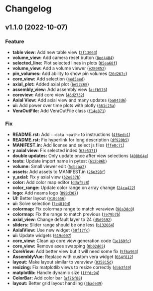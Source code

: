 # Changelog

<!--next-version-placeholder-->

## v1.1.0 (2022-10-07)
### Feature
* **table view:** Add new table view ([`2f13063`](https://github.com/Kitware/VERACore/commit/2f13063d2fdbd91d8cff18c686b0ba5e55e35d6e))
* **volume_view:** Add camera reset button ([`8ed4484`](https://github.com/Kitware/VERACore/commit/8ed4484f6bfd7ade90363d4262c744f64e8e6c5e))
* **selected_line:** Plot selected lines in plots ([`05ea68f`](https://github.com/Kitware/VERACore/commit/05ea68fc5652a32591bd521080fc68825477cda7))
* **volume_view:** Add a volume viewer ([`e280852`](https://github.com/Kitware/VERACore/commit/e280852180f098c38ed363c997b09dfa5b42cd8a))
* **pin_volumes:** Add ability to show pin volumes ([`20d267c`](https://github.com/Kitware/VERACore/commit/20d267cd982da274106eafdbc69ef96a22c2e8b5))
* **core_view:** Add selection ([`4ed5eed`](https://github.com/Kitware/VERACore/commit/4ed5eedf68a86ee0873b38116960181d51c3bf1f))
* **axial_plot:** Added axial plot ([`be52c68`](https://github.com/Kitware/VERACore/commit/be52c6840997871f07201a9df2be59da7cc0734e))
* **assembly_view:** Add assembly view ([`acfb576`](https://github.com/Kitware/VERACore/commit/acfb5769786f322f177125431ff7fd612dc22f76))
* **coreview:** Add core view ([`46d2732`](https://github.com/Kitware/VERACore/commit/46d273200c47ee8567516000f7f24bd07cfd463c))
* **Axial View:** Add axial view and many updates ([`ba843d6`](https://github.com/Kitware/VERACore/commit/ba843d6802359fb55c48d9573ed579a82539ed05))
* **ui:** Add power over time plots with plotly ([`661c25a`](https://github.com/Kitware/VERACore/commit/661c25ace4e91b8fbdcc2bddd5a3578c714739b3))
* **VeraOutFile:** Add VeraOutFile class ([`f14e871`](https://github.com/Kitware/VERACore/commit/f14e871c08f4d3a79239d82b9480dbac150fd091))

### Fix
* **README.rst:** Add `--data <path>` to instructions ([`4f6edb1`](https://github.com/Kitware/VERACore/commit/4f6edb19e8f15801f7bbf10f9068e48d4b2009f3))
* **README.rst:** Fix hyperlink for long description ([`df920b5`](https://github.com/Kitware/VERACore/commit/df920b58fd8776e2bc85406253fadb94854b8e4e))
* **MANIFEST.in:** Add license and select js files ([`ffe0c71`](https://github.com/Kitware/VERACore/commit/ffe0c71d2d19a1853be9b792255f99e640b6a7e7))
* **y axial view:** Fix selected index ([`63e5371`](https://github.com/Kitware/VERACore/commit/63e5371d6d34975ddd1c342556232fe01a323396))
* **double updates:** Only update once after view selections ([`408b64e`](https://github.com/Kitware/VERACore/commit/408b64ece4e6b70ea21b62bd0f39488e059c43e1))
* **tests:** Update import name in pytest ([`612b86b`](https://github.com/Kitware/VERACore/commit/612b86bd88769b25528e36e25a69ff0ade7afdb7))
* **volume:** Small viewer edit ([`5cbcaa2`](https://github.com/Kitware/VERACore/commit/5cbcaa2b7656a1da1c8ddcf58285ae7d7c7162fe))
* **assets:** Add assets to MANIFEST.in ([`26e398f`](https://github.com/Kitware/VERACore/commit/26e398fc3fa445c744fe1bc9a90e9c56c3c845f1))
* **y_axial:** Fix y axial view ([`62e837b`](https://github.com/Kitware/VERACore/commit/62e837b76368c65a96bda2050329ba359b6690ad))
* **color:** Add color map editor ([`ddaf5c8`](https://github.com/Kitware/VERACore/commit/ddaf5c85384d9d36f6eecbd54d7721c2cb2222ee))
* **color_range:** Update color range on array change ([`24ca422`](https://github.com/Kitware/VERACore/commit/24ca422913256a9cd8f5e2d41bc52845142ec8c1))
* **logo:** Add neams logo ([`899d307`](https://github.com/Kitware/VERACore/commit/899d3071b6172576083ca3640e91b55e6f8eb1ee))
* **UI:** Better layout ([`910c656`](https://github.com/Kitware/VERACore/commit/910c6569bb40efd724e76c98bdb7e5e6b928f2f1))
* **ui:** Solve selection ([`7e4810d`](https://github.com/Kitware/VERACore/commit/7e4810d42c5d93026efea6a44819400fe393f225))
* **colormap:** Fix colormap range to match veraview ([`90a3dc0`](https://github.com/Kitware/VERACore/commit/90a3dc02a025ea63bdaa2c23948dc0aa3f4a0341))
* **colormap:** Fix the range to match previous ([`7e79b7b`](https://github.com/Kitware/VERACore/commit/7e79b7b040e0287d5a5e40f72f0c64cd71a966e0))
* **axial_view:** Change default layer to 24 ([`d5d9592`](https://github.com/Kitware/VERACore/commit/d5d95925fb61b793b5a27e9ae621326d0a3617a2))
* **sliders:** Slider range should be one less ([`b132064`](https://github.com/Kitware/VERACore/commit/b13206468d0d1228163afdfc656435e32fc52d16))
* **AxialView:** Use new widget ([`50f17fc`](https://github.com/Kitware/VERACore/commit/50f17fc8cc8768b0c1d3c035c360a87235555fc4))
* **ui:** Update widgets ([`619c007`](https://github.com/Kitware/VERACore/commit/619c0070881364270679e2f57060817eac39b278))
* **core_view:** Clean up core view generation code ([`1e169fc`](https://github.com/Kitware/VERACore/commit/1e169fcb2d023ad4aee80cfb310f179aa7b335b8))
* **core_view:** Remove axes swapping ([`0b02d65`](https://github.com/Kitware/VERACore/commit/0b02d658f225a1a6bd1676a94f1e97154d4af5fa))
* **CoreView:** Add better view but it will need some fix ([`5f6a963`](https://github.com/Kitware/VERACore/commit/5f6a963bd0f21269325c18d90a9ed8afc57b41d3))
* **AssemblyVue:** Replace with custom vera widget ([`664f812`](https://github.com/Kitware/VERACore/commit/664f81235abb93f9aee0c167e186e58c97d98355))
* **layout:** Make layout similar to veraview ([`835815d`](https://github.com/Kitware/VERACore/commit/835815d6645f618d64e6e02f6e1e8eb7cb01a0f8))
* **resizing:** Fix matplotlib views to resize correctly ([`dbb3f49`](https://github.com/Kitware/VERACore/commit/dbb3f49c0689f89750ab8c3a1007f1e6ad1276a2))
* **matplotlib:** Handle dynamic size ([`1ffdc94`](https://github.com/Kitware/VERACore/commit/1ffdc947ac4054077840ecdfa546ac5fa1ad4fab))
* **ColorBar:** Add color bar ([`af76f88`](https://github.com/Kitware/VERACore/commit/af76f883779297d7abada711050d71eff224c428))
* **layout:** Better grid layout handling ([`3bade39`](https://github.com/Kitware/VERACore/commit/3bade39b24a594b4622fb45103c944380a0d4147))
